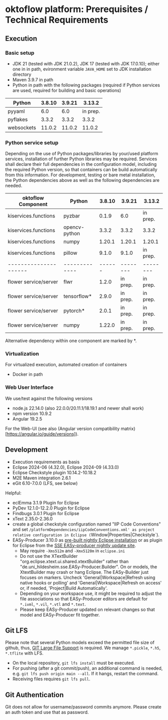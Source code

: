 # oktoflow platform: Prerequisites / Technical Requirements

## Execution

### Basic setup

- JDK 21 (tested with JDK 21.0.2), JDK 17 (tested with JDK 17.0.10); either one in in path, evironment variable ``JAVA_HOME`` set to JDK installation directory
- Maven 3.9.7 in path
- Python in path with the following packages (required if Python services are used, required for building and basic operations) 

| Python     | 3.8.10 | 3.9.21 | 3.13.2   |
| ---------- | ------ | ------ | -------- |
| pyyaml     | 6.0    | 6.0    | in prep. |
| pyflakes   | 3.3.2  | 3.3.2  |  3.3.2   |
| websockets | 11.0.2 | 11.0.2 | 11.0.2   |

### Python service setup

Depending on the use of Python packages/libraries by your/used platform services, installation of further Python libraries may be required. Services shall declare their full dependencies in the configuration model, including the required Python version, so that containers can be build automatically from this information. For development, testing or bare metal installation, the Python dependencies above as well as the following dependencies are needed.

| oktoflow Component    | Python        | 3.8.10 |  3.9.21  | 3.13.2   |
| --------------------- | ------------- | ------ | -------- | -------- |
| kiservices.functions  | pyzbar        | 0.1.9  |  6.0     | in prep. |
| kiservices.functions  | opencv-python | 3.3.2  |  3.3.2   |  3.3.2   |
| kiservices.functions  | numpy         | 1.20.1 |  1.20.1  | 1.20.1   |
| kiservices.functions  | pillow        | 9.1.0  |  9.1.0   | in prep. |
| --------------------- | ------------- | ------ | -------- | -------- |
| flower service/server | flwr          | 1.2.0  | in prep. | in prep. |
| flower service/server | tensorflow*   | 2.9.0  | in prep. | in prep. |
| flower service/server | pytorch*      | 2.0.1  | in prep. | in prep. |
| flower service/server | numpy         | 1.22.0 | in prep. | in prep. |

Alternative dependency within one component are marked by *.

### Virtualization

For virtualized execution, automated creation of containers

- Docker in path

### Web User Interface

We use/test against the following versions

- node.js 22.14.0 (also 22.0.0/20.11.1/18.19.1 and newer shall work)
- npm version 10.9.2
- Angular 19.2.5

For the Web-UI (see also (Angular version compatibility matrix)[https://angular.io/guide/versions]). 

## Development

- Execution requirements as basis
- Eclipse 2024-06 (4.32.0), Eclipse 2024-09 (4.33.0)
- Eclipse Checkstyle plugin 10.14.2-10.18.2
- M2E Maven integration 2.6.1
- eGit 6.10-7.0.0 (LFS, see below)

Helpful:
- eclEmma 3.1.9 Plugin for Eclipse
- PyDev 12.1.0-12.2.0 Plugin for Eclipse
- Findbugs 3.0.1 Plugin for Eclipse
- xText 2.35.0-2.36.0
- create a global checkstyle configuration named "IIP Code Conventions" and set `/platformDependencies/iipCodeConventions.xml' as project relative configuration in Eclipse (`Window|Properties|Checkstyle`).
- EASy-Producer 3.10.0 as [pre-built nightly Eclipse installation](https://projects.sse.uni-hildesheim.de/eclipse/easy-nightly/) or as plugin for Eclipse from the [SSE EASy-producer nightly update site](https://projects.sse.uni-hildesheim.de/eclipse/update-sites/easy_nightly/).
    - May require `-Xms512m` and `-Xmx5120m` in `eclipse.ini` 
    - Do not use the XTextBuilder "org.eclipse.xtext.ui.shared.xtextBuilder" rather than "de.uni_hildesheim.sse.EASy-Producer.Builder". On or models, the XtextBuilder may crash or hang Eclipse. The EASy-Builder just focuses on markers. Uncheck 'General|Workspace|Refresh using native hooks or polling' and 'General|Workspace|Refresh on access' or, if needed, 'Project|Build Automatically'. 
    - Depending on your workspace use, it might be required to adjust the file associations so that EASy-Producer editors are default for `*.ivml`, `*.vil`, `*.vtl` and `*.text`.
    - Please keep EASy-Producer updated on relevant changes so that model and EASy-Producer fit together.

## Git LFS

Please note that several Python models exceed the permitted file size of github, thus, [GIT Large File Support](https://git-lfs.com/) is required. We manage ``*.pickle``, ``*.h5``, ``*.tflite`` with LFS. 

  * On the local repository, ``git lfs install`` must be executed. 
  * For pushing (after a git commit/push), an additional command is needed, e.g. ``git lfs push origin main --all``. If it hangs, restart the command. 
  * Receiving files requires ``git lfs pull``.

## Git Authentication

Git does not allow for username/password commits anymore. Please create an auth token and use that as password.